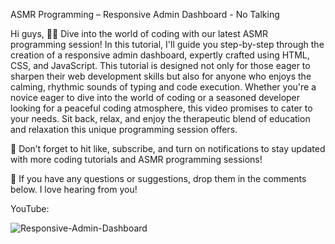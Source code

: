 ASMR Programming – Responsive Admin Dashboard - No Talking

Hi guys,
👨‍💻 Dive into the world of coding with our latest ASMR programming session! In this tutorial, I'll guide you step-by-step through the creation of a responsive admin dashboard, expertly crafted using HTML, CSS, and JavaScript. 
This tutorial is designed not only for those eager to sharpen their web development skills but also for anyone who enjoys the calming, rhythmic sounds of typing and code execution. Whether you're a novice eager to dive into 
the world of coding or a seasoned developer looking for a peaceful coding atmosphere, this video promises to cater to your needs. Sit back, relax, and enjoy the therapeutic blend of education and relaxation this unique programming session offers.


🔔 Don’t forget to hit like, subscribe, and turn on notifications to stay updated with more coding tutorials and ASMR programming sessions!

📌 If you have any questions or suggestions, drop them in the comments below. I love hearing from you!

YouTube: 





![Responsive-Admin-Dashboard](https://github.com/hot-zero/Responsive-Admin-Dashboard/assets/72950401/79919369-4520-4bd0-9da4-d5c2887cebe0)
